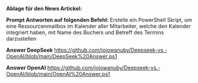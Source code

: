**Ablage für den News Artickel:**


**Prompt Antworten auf folgenden Befehl:**
Erstelle ein PowerShell Skript, um eine Ressourcenmailbox im Kalender aller Mitarbeiter, welche den Kalender integriert haben, mit Name des Buchers und Betreff des Termins darzustellen

**Answer DeepSeek**
https://github.com/jojowanuby/Deepseek-vs.-OpenAI/blob/main/DeepSeek%20Answer.ps1

**Answer OpenAI**
https://github.com/jojowanuby/Deepseek-vs.-OpenAI/blob/main/OpenAI%20Answer.ps1
